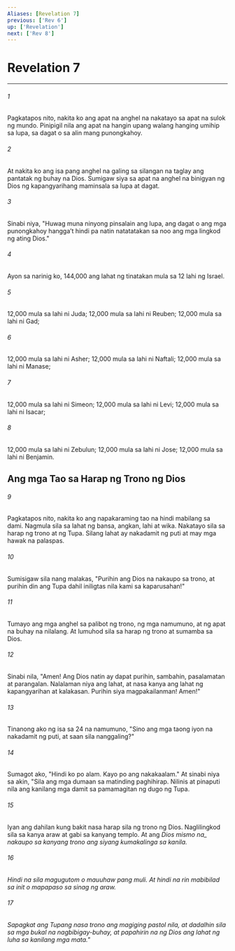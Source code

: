 ```yaml
---
Aliases: [Revelation 7]
previous: ['Rev 6']
up: ['Revelation']
next: ['Rev 8']
---
```

# Revelation 7

***






















###### 1 










Pagkatapos nito, nakita ko ang apat na anghel na nakatayo sa apat na sulok ng mundo. Pinipigil nila ang apat na hangin upang walang hanging umihip sa lupa, sa dagat o sa alin mang punongkahoy. 





















###### 2 










At nakita ko ang isa pang anghel na galing sa silangan na taglay ang pantatak ng buhay na Dios. Sumigaw siya sa apat na anghel na binigyan ng Dios ng kapangyarihang maminsala sa lupa at dagat. 





















###### 3 










Sinabi niya, "Huwag muna ninyong pinsalain ang lupa, ang dagat o ang mga punongkahoy hanggaʼt hindi pa natin natatatakan sa noo ang mga lingkod ng ating Dios." 





















###### 4 










Ayon sa narinig ko, 144,000 ang lahat ng tinatakan mula sa 12 lahi ng Israel. 





















###### 5 










12,000 mula sa lahi ni Juda; 12,000 mula sa lahi ni Reuben; 12,000 mula sa lahi ni Gad; 





















###### 6 










12,000 mula sa lahi ni Asher; 12,000 mula sa lahi ni Naftali; 12,000 mula sa lahi ni Manase; 





















###### 7 










12,000 mula sa lahi ni Simeon; 12,000 mula sa lahi ni Levi; 12,000 mula sa lahi ni Isacar; 





















###### 8 










12,000 mula sa lahi ni Zebulun; 12,000 mula sa lahi ni Jose; 12,000 mula sa lahi ni Benjamin.

## Ang mga Tao sa Harap ng Trono ng Dios 





















###### 9 










Pagkatapos nito, nakita ko ang napakaraming tao na hindi mabilang sa dami. Nagmula sila sa lahat ng bansa, angkan, lahi at wika. Nakatayo sila sa harap ng trono at ng Tupa. Silang lahat ay nakadamit ng puti at may mga hawak na palaspas. 





















###### 10 










Sumisigaw sila nang malakas, "Purihin ang Dios na nakaupo sa trono, at purihin din ang Tupa dahil iniligtas nila kami sa kaparusahan!" 





















###### 11 










Tumayo ang mga anghel sa palibot ng trono, ng mga namumuno, at ng apat na buhay na nilalang. At lumuhod sila sa harap ng trono at sumamba sa Dios. 





















###### 12 










Sinabi nila, "Amen! Ang Dios natin ay dapat purihin, sambahin, pasalamatan at parangalan. Nalalaman niya ang lahat, at nasa kanya ang lahat ng kapangyarihan at kalakasan. Purihin siya magpakailanman! Amen!" 





















###### 13 










Tinanong ako ng isa sa 24 na namumuno, "Sino ang mga taong iyon na nakadamit ng puti, at saan sila nanggaling?" 





















###### 14 










Sumagot ako, "Hindi ko po alam. Kayo po ang nakakaalam." At sinabi niya sa akin, "Sila ang mga dumaan sa matinding paghihirap. Nilinis at pinaputi nila ang kanilang mga damit sa pamamagitan ng dugo ng Tupa. 





















###### 15 










Iyan ang dahilan kung bakit nasa harap sila ng trono ng Dios. Naglilingkod sila sa kanya araw at gabi sa kanyang templo. At ang <i class="trans-change">Dios mismo na_ nakaupo sa kanyang trono ang siyang kumakalinga sa kanila. 





















###### 16 










Hindi na sila magugutom o mauuhaw pang muli. At hindi na rin mabibilad sa init o mapapaso sa sinag ng araw. 





















###### 17 










Sapagkat ang Tupang nasa trono ang magiging pastol nila, at dadalhin sila sa mga bukal na nagbibigay-buhay, at papahirin na ng Dios ang lahat ng luha sa kanilang mga mata."
